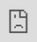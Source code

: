 ```yaml
---
obsidianUIMode: preview
cssClasses: cards, iframe-100
---
```


<div style="display: block; position: absolute; left: 0; top: 0; width: 100%; height: 100%; --aspect-ratio:9/16; padding-bottom: calc(var(--aspect-ratio) * 100%);"><iframe src="https://chat.openai.com/c/21e65605-1f2f-402b-86ed-9b7a99a168a9" allow="fullscreen" style="position: absolute; top: 0px; left: 0px; border:none; height: 100%; width: 100%;"></iframe></div>

